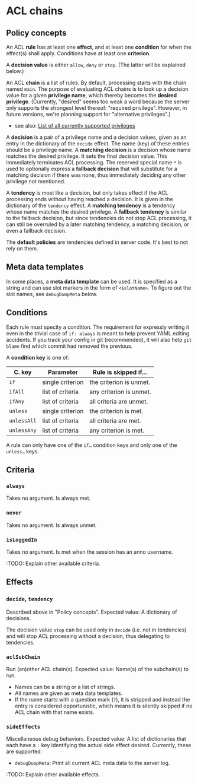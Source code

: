 ﻿
ACL chains
==========

Policy concepts
---------------

An ACL __rule__ has at least one __effect__, and at least one __condition__
for when the effect(s) shall apply.
Conditions have at least one __criterion__.

A __decision value__ is either `allow`, `deny` or `stop`.
(The latter will be explained below.)

An ACL __chain__ is a list of rules.
By default, processing starts with the chain named `main`.
The purpose of evaluating ACL chains is to look up a decision value for a
given __privilege name__, which thereby becomes the __desired privilege__.
(Currently, "desired" seems too weak a word because the server only supports
the strongest level thereof: "required privilege".
However, in future versions, we're planning support for
"alternative privileges".)

* see also: [List of all currently supported privileges](privileges.md)

A __decision__ is a pair of a privilege name and a decision values, given as
an entry in the dictionary of the `decide` effect.
The name (key) of these entries should be a privilege name.
A __matching decision__ is a decision whose name matches the desired privilege.
It sets the final decision value. This immediately terminates ACL processing.
The reserved special name `*` is used to optionally express a
__fallback decision__ that will substitute for a matching decision if there
was none, thus immediately deciding any other privilege not mentioned.

A __tendency__ is most like a decision, but only takes effect if the ACL
processing ends without having reached a decision. It is given in the
dictionary of the `tendency` effect.
A __matching tendency__ is a tendency whose name matches the desired privilege.
A __fallback tendency__ is similar to the fallback decision, but since
tendencies do not stop ACL processing, it can still be overruled by a later
matching tendency, a matching decision, or even a fallback decision.

The __default policies__ are tendencies defined in server code.
It's best to not rely on them.



Meta data templates
-------------------

In some places, a __meta data template__ can be used. It is specified as
a string and can use slot markers in the form of `<$slotName>`.
To figure out the slot names, see `debugDumpMeta` below.



Conditions
----------

Each rule must specity a condition. The requirement for expressly writing it
even in the trivial case of `if: always` is meant to help prevent YAML editing
accidents.
If you track your config in git (recommended), it will also help `git blame`
find which commit had removed the previous.

A __condition key__ is one of:

| C. key      | Parameter         | Rule is skipped if…       |
|------------ |------------------ |-------------------------- |
| `if`        | single criterion  | the criterion is unmet.   |
| `ifAll`     | list of criteria  | any criterion is unmet.   |
| `ifAny`     | list of criteria  | all criteria are unmet.   |
| `unless`    | single criterion  | the criterion is met.     |
| `unlessAll` | list of criteria  | all criteria are met.     |
| `unlessAny` | list of criteria  | any criterion is met.     |

A rule can only have one of the `if…` condition keys
and only one of the `unless…` keys.



Criteria
--------

### `always`

Takes no argument. Is always met.



### `never`

Takes no argument. Is always unmet.



### `isLoggedIn`

Takes no argument. Is met when the session has an anno username.



:TODO: Explain other available criteria.




Effects
-------

### `decide`, `tendency`

Described above in "Policy concepts".
Expected value: A dictionary of decisions.

The decision value `stop` can be used only in `decide` (i.e. not in tendencies)
and will stop ACL processing without a decision, thus delegating to tendencies.



### `aclSubChain`

Run (an)other ACL chain(s).
Expected value: Name(s) of the subchain(s) to run.

* Names can be a string or a list of strings.
* All names are given as meta data templates.
* If the name starts with a question mark (`?`), it is stripped and instead
  the entry is considered opportunistic, which means it is silently skipped
  if no ACL chain with that name exists.



### `sideEffects`

Miscellaneous debug behaviors.
Expected value: A list of dictionaries that each have a `:` key identifying
the actual side effect desired. Currently, these are supported:

* `debugDumpMeta`: Print all current ACL meta data to the server log.















:TODO: Explain other available effects.


